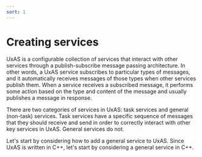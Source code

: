 ```yaml
---
sort: 1
---
```


# Creating services

UxAS is a configurable collection of services that interact with other services through a publish-subscribe message passing architecture. In other words, a UxAS service subscribes to particular types of messages, and it automatically receives messages of those types when other services publish them. When a service receives a subscribed message, it performs some action based on the type and content of the message and usually publishes a message in response.

There are two categories of services in UxAS: task services and general (non-task) services. Task services have a specific sequence of messages that they should receive and send in order to correctly interact with other key services in UxAS. General services do not. 

Let's start by considering how to add a general service to UxAS. Since UxAS is written in C++, let's  start by considering a general service in C++.
